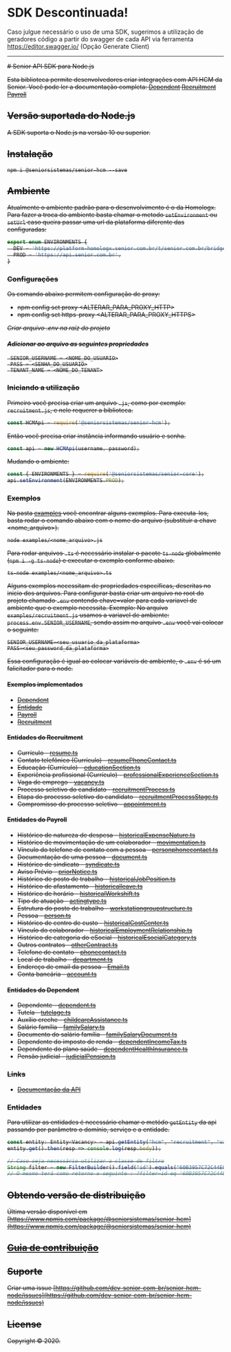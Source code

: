 # SDK Descontinuada!

Caso julgue necessário o uso de uma SDK, sugerimos a utilização de geradores código a partir do swagger de cada API via ferramenta https://editor.swagger.io/ (Opção Generate Client)

<hr />
<strike>
# Senior API SDK para Node.js

Esta biblioteca permite desenvolvedores criar integrações com API HCM da Senior. 
Você pode ler a documentação completa:
 [Dependent](https://dev.senior.com.br/apis/hcm_dependent/)
 [Recruitment](https://dev.senior.com.br/apis/hcm_recruitment/)
 [Payroll](https://dev.senior.com.br/apis/hcm_payroll/)
 
## Versão suportada do Node.js

A SDK suporta o Node.js na versão 10 ou superior.
 
## Instalação
```
npm i @seniorsistemas/senior-hcm --save
```

## Ambiente
Atualmente o ambiente padrão para o desenvolvimento é o da Homologx.
Para fazer a troca do ambiente basta chamar o metodo `setEnvironment` ou `setUrl` caso queira passar uma url da plataforma diferente das configuradas:

```javascript
export enum ENVIRONMENTS {
  DEV = 'https://platform-homologx.senior.com.br/t/senior.com.br/bridge/1.0',
  PROD = 'https://api.senior.com.br',
}
```

### Configurações
Os comando abaixo permitem configuração de proxy:
 - npm config set proxy <ALTERAR_PARA_PROXY_HTTP>
 - npm config set https-proxy <ALTERAR_PARA_PROXY_HTTPS>

_Criar arquivo *.env* na raíz do projeto_

#### _Adicionar ao arquivo as seguintes propriedades_ 
```text
 SENIOR_USERNAME = <NOME_DO_USUARIO>
 PASS = <SENHA_DO_USUARIO>
 TENANT_NAME = <NOME_DO_TENANT>
```

### Iniciando a utilização

Primeiro você precisa criar um arquivo `.js`, como por exemplo: `recruitment.js`, e nele requerer a biblioteca.

```javascript
const HCMApi = require('@seniorsistemas/senior-hcm');
```

Então você precisa criar instância informando usuário e senha.

```javascript
const api = new HCMApi(username, password);
```

Mudando o ambiente:

```javascript
const { ENVIRONMENTS } = require('@seniorsistemas/senior-core');
api.setEnvironment(ENVIRONMENTS.PROD);
```

### Exemplos
Na pasta [examples](https://github.com/dev-senior-com-br/senior-hcm-node/tree/develop/examples) você encontrar alguns exemplos.
Para executa-los, basta rodar o comando abaixo com o nome do arquivo (substituir a chave <nome_arquivo>).
```
node examples/<nome_arquivo>.js
``` 

Para rodar arquivos `.ts` é necessário instalar o pacote `ts-node` globalmente (`npm i -g ts-node`) e executar o exemplo conforme abaixo.

```
ts-node examples/<nome_arquivo>.ts
```

Alguns exemplos necessitam de propriedades específicas, descritas no inicio dos arquivos. Para configurar basta criar um arquivo no root do projeto chamado `.env` contendo chave=valor para cada variavel de ambiente que o exemplo necessita.
Exemplo:
No arquivo `examples/recruitment.js` usamos a variavel de ambiente: `process.env.SENIOR_USERNAME`, sendo assim no arquivo `.env` você vai colocar o seguinte:
```
SENIOR_USERNAME=<seu_usuario_da_plataforma>
PASS=<seu_password_da_plataforma>
```

Essa configuração é igual ao colocar variáveis de ambiente, o `.env` é só um falicitador para o node.

#### Exemplos implementados

* [Dependent](examples/dependent.js)
* [Entidade](examples/entidade.ts)
* [Payroll](examples/payroll.js)
* [Recruitment](examples/recruitment.js)

#### Entidades do Recruitment

* Currículo - [resume.ts](lib/model/recruitment/resume.ts)
* Contato telefônico (Currículo) - [resumePhoneContact.ts](lib/model/recruitment/resumePhoneContact.ts)
* Educação (Currículo) - [educationSection.ts](lib/model/recruitment/rducationSection.ts)
* Experiência profissional (Currículo) - [professionalExperienceSection.ts](lib/model/recruitment/professionalExperienceSection.ts)
* Vaga de emprego - [vacancy.ts](lib/model/recruitment/vacancy.ts)
* Processo seletivo do candidato - [recruitmentProcess.ts](lib/model/recruitment/recruitmentProcess.ts)
* Etapa do processo seletivo do candidato - [recruitmentProcessStage.ts](lib/model/recruitment/recruitmentProcessStage.ts)
* Compromisso do processo seletivo - [appointment.ts](lib/model/recruitment/appointment.ts)

#### Entidades do Payroll

* Histórico de natureza de despesa - [historicalExpenseNature.ts](lib/model/payroll/historicalExpenseNature.ts)
* Histórico de movimentação de um colaborador - [movimentation.ts](lib/model/payroll/movimentation.ts)
* Vínculo do telefone de contato com a pessoa - [personphonecontact.ts](lib/model/payroll/personphonecontact.ts)
* Documentação de uma pessoa - [document.ts](lib/model/payroll/document.ts)
* Histórico de sindicato - [syndicate.ts](lib/model/payroll/syndicate.ts)
* Aviso Prévio - [priorNotice.ts](lib/model/payroll/priorNotice.ts)
* Histórico de posto de trabalho - [historicalJobPosition.ts](lib/model/payroll/historicalJobPosition.ts)
* Histórico de afastamento - [historicalleave.ts](lib/model/payroll/historicalleave.ts)
* Histórico de horário - [historicalWorkshift.ts](lib/model/payroll/historicalWorkshift.ts)
* Tipo de atuação - [actingtype.ts](lib/model/payroll/actingtype.ts)
* Estrutura do posto de trabalho - [workstationgroupstructure.ts](lib/model/payroll/workstationgroupstructure.ts)
* Pessoa - [person.ts](lib/model/payroll/Person.ts)
* Histórico de centro de custo - [historicalCostCenter.ts](lib/model/payroll/historicalCostCenter.ts)
* Vínculo do colaborador - [historicalEmploymentRelationship.ts](lib/model/payroll/historicalEmploymentRelationship.ts)
* Histórico de categoria do eSocial - [historicalEsocialCategory.ts](lib/model/payroll/historicalEsocialCategory.ts)
* Outros contratos - [otherContract.ts](lib/model/payroll/otherContract.ts)
* Telefone de contato - [phonecontact.ts](lib/model/payroll/phonecontact.ts)
* Local de trabalho - [department.ts](lib/model/payroll/department.ts)
* Endereço de email da pessoa - [Email.ts](lib/model/payroll/email.ts)
* Conta bancária - [account.ts](lib/model/payroll/account.ts)

#### Entidades do Dependent

* Dependente - [dependent.ts](lib/model/dependent/dependent.ts)
* Tutela - [tutelage.ts](lib/model/dependent/tutelage.ts)
* Auxílio creche - [childcareAssistance.ts](lib/model/dependent/childcareAssistance.ts)
* Salário família - [familySalary.ts](lib/model/dependent/familySalary.ts)
* Documento do salário família - [familySalaryDocument.ts](lib/model/dependent/familySalaryDocument.ts)
* Dependente do imposto de renda - [dependentIncomeTax.ts](lib/model/dependent/dependentIncomeTax.ts)
* Dependente do plano saúde - [dependentHealthInsurance.ts](lib/model/dependent/dependentHealthInsurance.ts)
* Pensão judicial - [judicialPension.ts](lib/model/dependent/judicialPension.ts)

### Links
* [Documentação da API](https://dev.senior.com.br/api/platform/)

### Entidades

Para utilizar as entidades é necessário chamar o metódo `getEntity` da api passando por parâmetro o domínio, serviço e a entidade.

```javascript
const entity: Entity<Vacancy> = api.getEntity("hcm", "recruitment", "vacancy");
entity.get().then(resp => console.log(resp.body));

// Caso seja necessário utilizar a classe de filtro
String filter = new FilterBuilder().field("id").equals("60B3957C72C44E00A9739451B07265C3").build();
// O mesmo terá como retorno o seguinte : ?filter=id eq '60B3957C72C44E00A9739451B07265C3'
```

## Obtendo versão de distribuição
Última versão disponível em [https://www.npmjs.com/package/@seniorsistemas/senior-hcm](https://www.npmjs.com/package/@seniorsistemas/senior-hcm)

## [Guia de contribuição](https://dev.senior.com.br/guia-de-contribuicao/)

## Suporte

Criar uma issue [https://github.com/dev-senior-com-br/senior-hcm-node/issues](https://github.com/dev-senior-com-br/senior-hcm-node/issues)

## License

Copyright © 2020.
</strike>
